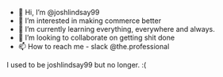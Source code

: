 - 👋 Hi, I’m @joshlindsay99
- 👀 I’m interested in making commerce better
- 🌱 I’m currently learning everything, everywhere and always.
- 💞️ I’m looking to collaborate on getting shit done
- 📫 How to reach me - slack @the.professional

 I used to be joshlindsay99 but no longer. :( 
<!---
GitJoshLindsayinhere/GitJoshLindsayinhere is a ✨ special ✨ repository because its `README.md` (this file) appears on your GitHub profile.
You can click the Preview link to take a look at your changes.
--->
